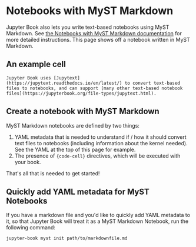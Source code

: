 
# Notebooks with MyST Markdown

Jupyter Book also lets you write text-based notebooks using MyST Markdown.
See [the Notebooks with MyST Markdown documentation](https://jupyterbook.org/file-types/myst-notebooks.html) for more detailed instructions.
This page shows off a notebook written in MyST Markdown.

## An example cell


```{seealso}
Jupyter Book uses [Jupytext](https://jupytext.readthedocs.io/en/latest/) to convert text-based files to notebooks, and can support [many other text-based notebook files](https://jupyterbook.org/file-types/jupytext.html).
```

## Create a notebook with MyST Markdown

MyST Markdown notebooks are defined by two things:

1. YAML metadata that is needed to understand if / how it should convert text files to notebooks (including information about the kernel needed).
   See the YAML at the top of this page for example.
2. The presence of `{code-cell}` directives, which will be executed with your book.

That's all that is needed to get started!

## Quickly add YAML metadata for MyST Notebooks

If you have a markdown file and you'd like to quickly add YAML metadata to it, so that Jupyter Book will treat it as a MyST Markdown Notebook, run the following command:

```
jupyter-book myst init path/to/markdownfile.md
```
